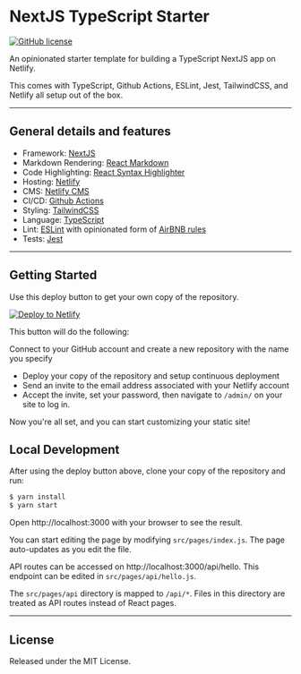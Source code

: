 # NextJS TypeScript Starter

[![GitHub license](https://img.shields.io/badge/license-MIT-blue.svg)](https://oss.ninja/mit?organization=Marisa%20Clardy)

An opinionated starter template for building a TypeScript NextJS app on Netlify.

This comes with TypeScript, Github Actions, ESLint, Jest, TailwindCSS, and Netlify all setup out of the box.

___
## General details and features

- Framework: [NextJS](https://nextjs.com/)
- Markdown Rendering: [React Markdown](https://github.com/remarkjs/react-markdown)
- Code Highlighting: [React Syntax Highlighter](https://github.com/react-syntax-highlighter/react-syntax-highlighter)
- Hosting: [Netlify](https://www.netlify.com)
- CMS: [Netlify CMS](https://www.netlifycms.org)
- CI/CD: [Github Actions](https://github.com/features/actions)
- Styling: [TailwindCSS](https://tailwindcss.com)
- Language: [TypeScript](https://www.typescriptlang.org)
- Lint: [ESLint](https://eslint.org) with opinionated form of [AirBNB rules](https://www.npmjs.com/package/eslint-config-airbnb)
- Tests: [Jest](https://jestjs.io)

___
## Getting Started

Use this deploy button to get your own copy of the repository.

[![Deploy to Netlify](https://www.netlify.com/img/deploy/button.svg)](https://app.netlify.com/start/deploy?repository=https://github.com/m50/next-ts-netlify-starter&stack=cms)

This button will do the following:

Connect to your GitHub account and create a new repository with the name you specify
- Deploy your copy of the repository and setup continuous deployment
- Send an invite to the email address associated with your Netlify account
- Accept the invite, set your password, then navigate to `/admin/` on your site to log in.

Now you're all set, and you can start customizing your static site!

## Local Development

After using the deploy button above, clone your copy of the repository and run:

```sh
$ yarn install
$ yarn start
```

Open http://localhost:3000 with your browser to see the result.

You can start editing the page by modifying `src/pages/index.js`. The page auto-updates as you edit the file.

API routes can be accessed on http://localhost:3000/api/hello. This endpoint can be edited in `src/pages/api/hello.js`.

The `src/pages/api` directory is mapped to `/api/*`. Files in this directory are treated as API routes instead of React pages.

___
## License

Released under the MIT License.
